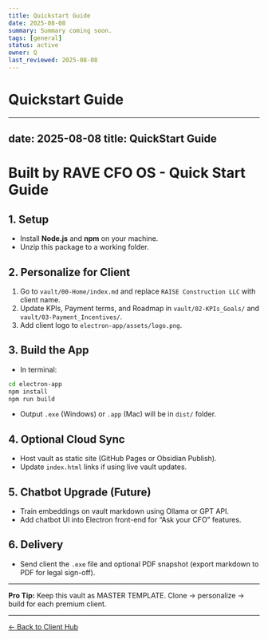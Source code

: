 ```yaml
---
title: Quickstart Guide
date: 2025-08-08
summary: Summary coming soon.
tags: [general]
status: active
owner: Q
last_reviewed: 2025-08-08
---
```

# Quickstart Guide

---
date: 2025-08-08
title: QuickStart Guide
---
# Built by RAVE CFO OS - Quick Start Guide

## 1. Setup
- Install **Node.js** and **npm** on your machine.
- Unzip this package to a working folder.

## 2. Personalize for Client
1. Go to `vault/00-Home/index.md` and replace `RAISE Construction LLC` with client name.
2. Update KPIs, Payment terms, and Roadmap in `vault/02-KPIs_Goals/` and `vault/03-Payment_Incentives/`.
3. Add client logo to `electron-app/assets/logo.png`.

## 3. Build the App
- In terminal:
```bash
cd electron-app
npm install
npm run build
```
- Output `.exe` (Windows) or `.app` (Mac) will be in `dist/` folder.

## 4. Optional Cloud Sync
- Host vault as static site (GitHub Pages or Obsidian Publish).
- Update `index.html` links if using live vault updates.

## 5. Chatbot Upgrade (Future)
- Train embeddings on vault markdown using Ollama or GPT API.
- Add chatbot UI into Electron front-end for “Ask your CFO” features.

## 6. Delivery
- Send client the `.exe` file and optional PDF snapshot (export markdown to PDF for legal sign-off).

---
**Pro Tip:** Keep this vault as MASTER TEMPLATE. Clone → personalize → build for each premium client.

---
[← Back to Client Hub](https://www.builtbyrays.com/Client-Vault/portal)

